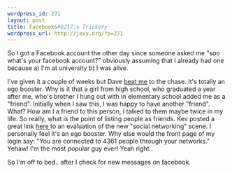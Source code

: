 ```yaml
--- 
wordpress_id: 271
layout: post
title: Facebook&#8217;s Trickery
wordpress_url: http://jevy.org/?p=271
---
```

So I got a Facebook account the other day since someone asked me "soo what's your facebook account?" obviously assuming that I already had one because a) I'm at university b) I was alive.

I've given it a couple of weeks but Dave <a href="http://luongsass.blogspot.com/2006/04/facebook.html">beat me</a> to the chase.  It's totally an ego booster.  Why is it that a girl from high school, who graduated a year after me, who's brother I hung out with in elementary school added me as a "friend".  Initially when I saw this, I was happy to have another "friend".  What?  How am I a friend to this person, I talked to them maybe twice in my life.  So really, what is the point of listing people as friends.  Kev posted a great link <a href="http://www.kevlam.net/2006/03/27/trendspotting-myspace/">here </a>to an evaluation of the new "social networking" scene.
I personally feel it's an ego booster.  Why else would the front page of my login say: "You are connected to 4361 people through your networks."  Yehaw!  I'm the most popular guy ever!  Yeah right..

So I'm off to bed.. after I check for new messages on facebook.
